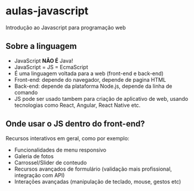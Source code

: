 # aulas-javascript

Introdução ao Javascript para programação web

## Sobre a linguagem

- JavaScript **NÃO É** Java!
- JavaScript = JS = EcmaScript
- É uma linguagem voltada para a web (front-end e back-end)
- Front-end: depende do navegador, depende de pagina HTML
- Back-end: depende da plataforma Node.js, depende da linha de comando
- JS pode ser usado tambem para criação de aplicativo de web, usando tecnologias como React, Angular, React Native etc.

## Onde usar o JS dentro do front-end?

Recursos interativos em geral, como por exemplo:

- Funcionalidades de menu responsivo
- Galeria de fotos
- Carrossel/Slider de conteudo
- Recursos avançados de formulário (validação mais profissional, integração com API)
- Interações avançadas (manipulação de teclado, mouse, gestos etc)
